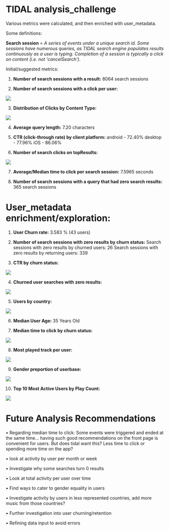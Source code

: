 # TIDAL analysis_challenge

Various metrics were calculated, and then enriched with user_metadata.

Some definitions:

**Search session** = *A series of events under a unique search id. Some sessions have numerous queries, as TIDAL search engine populates results continuously as a user is typing. Completion of a session is typically a click on content (i.e. not 'cancelSearch').*

Initial/suggested metrics:

1) **Number of search sessions with a result:** 8064 search sessions

2) **Number of search sessions with a click per user:**
<img src='~/../images/search_session_click_per_user.png'>

3) **Distribution of Clicks by Content Type:**
<img src='~/../images/content_click_distribution.png'>

4) **Average query length:** 7.20 characters 

5) **CTR (click-through rate) by client platform:** 
android - 72.40%
desktop - 77.96%
iOS     - 86.06%

6) **Number of search clicks on topResults:**
<img src='~/../images/clicks_by_topresult_placement.png'>

7) **Average/Median time to click per search session:** 7.5965 seconds

8) **Number of search sessions with a query that had zero search results:** 365 search sessions

# User_metadata enrichment/exploration:

1) **User Churn rate:** 3.583 %  (43 users)

2) **Number of search sessions with zero results by churn status:** 
Search sessions with zero results by churned users: 26
Search sessions with zero results by returning users: 339

3) **CTR by churn status:**
<img src='~/../images/CTR_by_churn.png'>

4) **Churned user searches with zero results:**
<img src='~/../images/top20querybychurnedusers.png'>

5) **Users by country:**
<img src='~/../images/usersbycountry.png'>

6) **Median User Age:** 35 Years Old

7) **Median time to click by churn status:** 
<img src='~/../images/TTC_by_churn.png'>

8) **Most played track per user:**
<img src='~/../images/most_played_song_per_user.png'>

9) **Gender preportion of userbase:**
<img src='~/../images/genderproportion.png'>

10) **Top 10 Most Active Users by Play Count:**
<img src='~/../images/top10users.png'>

# Future Analysis Recommendations
• Regarding median time to click: Some events were triggered and ended at the same time... having such good recommendations on the front page is convenient for users. But does tidal want this? Less time to click or spending more time on the app?

• look at activity by user per month or week

• Investigate why some searches turn 0 results

• Look at total activity per user over time

• Find ways to cater to gender equality in users

• Investigate activity by users in less represented countries, add more music from those countries?

• Further investigation into user churning/retention

• Refining data input to avoid errors









